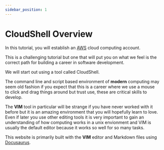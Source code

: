 ```yaml
---
sidebar_position: 1
---
```


# CloudShell Overview
In this tutorial, you will establish an [AWS](https://aws.amazon.com/) cloud
computing account.

This is a challenging tutorial but one that will put you on what we feel is the
correct path for building a career in software development.

We will start out using a tool called CloudShell.

The command line and script based environment of **modern** computing may seem
old fashion if you expect that this is a career where we use a mouse to click
and drag things around but trust use, these are critical skills to develop.

The **VIM** tool in particular will be strange if you have never worked with it
before but it is an amazing environment that you will hopefully learn to love.
Even if later you use other editing tools it is very important to gain an
understanding of how computing works in a unix envionment and VIM is usually
the default editor because it works so well for so many tasks.

This website is primarily built with the **VIM** editor and Markdown files
using [Docusaurus](https://docusaurus.io/docs).
